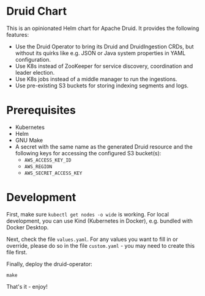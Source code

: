 # Druid Chart

This is an opinionated Helm chart for Apache Druid.
It provides the following features:

+ Use the Druid Operator to bring its Druid and DruidIngestion CRDs,
  but without its quirks like e.g. JSON or Java system properties in YAML configuration.
+ Use K8s instead of ZooKeeper for service discovery, coordination and leader election.
+ Use K8s jobs instead of a middle manager to run the ingestions.
+ Use pre-existing S3 buckets for storing indexing segments and logs.

# Prerequisites

+ Kubernetes
+ Helm
+ GNU Make
+ A secret with the same name as the generated Druid resource and the following keys for accessing the configured S3
  bucket(s):
  + `AWS_ACCESS_KEY_ID`
  + `AWS_REGION`
  + `AWS_SECRET_ACCESS_KEY`

# Development

First, make sure `kubectl get nodes -o wide` is working.
For local development, you can use Kind (Kubernetes in Docker), e.g. bundled with Docker Desktop.

Next, check the file `values.yaml`.
For any values you want to fill in or override, please do so in the file `custom.yaml` - you may need to create this
file first. 

Finally, deploy the druid-operator:

```shell
make
```

That's it - enjoy!
